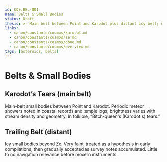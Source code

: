 ```yaml
---
id: COS:BEL-001
name: Belts & Small Bodies
status: Draft
thesis: >- Main belt between Point and Karodot plus distant icy belt; meteor showers vary by stream density
links:
  - canon/constants/cosmos/karodot.md
  - canon/constants/cosmos/ze.md
  - canon/constants/cosmos/oboe.md
  - canon/constants/cosmos/overview.md
tags: [asteroids, belts]
---
```


# Belts & Small Bodies

## Karodot’s Tears (main belt)
Main-belt small bodies between Point and Karodot. Periodic meteor showers noted in coastal records and temple logs; brightness varies with stream density and geometry. In folklore, “Bitch-queen's (Karodot's) tears.”

## Trailing Belt (distant)
Icy small bodies beyond Ze. Very faint; treated as a hypothesis in early compilations, then gradually accepted as survey notes accumulated. Little to no navigation relevance before modern instruments.
